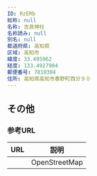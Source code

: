 ```yaml
---
ID: RzERb
総称: null
名称: 吉良神社
名称読み: null
別名: null
都道府県: 高知県
区域: 高知市
緯度: 33.495962
経度: 133.4927904
郵便番号: 7810304
住所: 高知県高知市春野町西分９０
---
```


## その他

### 参考URL

| URL | 説明          |
| --- | ------------- |
|     | OpenStreetMap |

